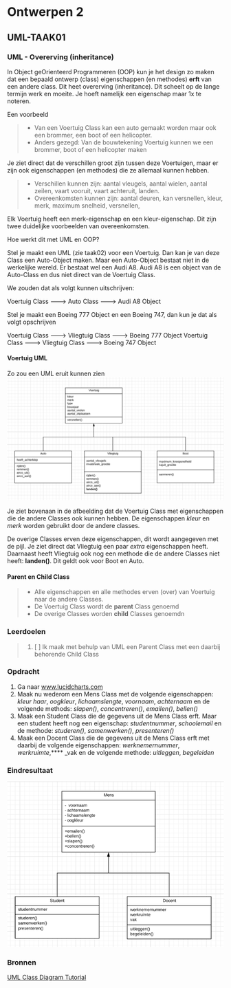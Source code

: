 # Ontwerpen 2

## UML-TAAK01

### UML - Overerving (inheritance)

In Object geOrienteerd Programmeren (OOP) kun je het design zo maken dat een bepaald ontwerp (class) eigenschappen (en methodes) __erft__ van een andere class. Dit heet overerving (inheritance). Dit scheelt op de lange termijn werk en moeite. Je hoeft namelijk een eigenschap maar 1x te noteren.

Een voorbeeld

> - Van een Voertuig Class kan een auto gemaakt worden maar ook een brommer, een boot of een helicopter.
> - Anders gezegd: Van de bouwtekening Voertuig kunnen we een brommer, boot of een helicopter maken

Je ziet direct dat de verschillen groot zijn tussen deze Voertuigen, maar er zijn ook eigenschappen (en methodes) die ze allemaal kunnen hebben.

> - Verschillen kunnen zijn: aantal vleugels, aantal wielen, aantal zeilen, vaart vooruit, vaart achteruit, landen.
> - Overeenkomsten kunnen zijn: aantal deuren, kan versnellen, kleur, merk, maximum snelheid, versnellen,

Elk Voertuig heeft een merk-eigenschap en een kleur-eigenschap. Dit zijn twee duidelijke voorbeelden van overeenkomsten.

Hoe werkt dit met UML en OOP?

Stel je maakt een UML (zie taak02) voor een Voertuig. Dan kan je van deze Class een Auto-Object maken. Maar een Auto-Object bestaat niet in de werkelijke wereld. Er bestaat wel een Audi A8. Audi A8 is een object van de Auto-Class en dus niet direct van de Voertuig Class.

We zouden dat als volgt kunnen uitschrijven:

Voertuig Class ---> Auto Class ---> Audi A8 Object

Stel je maakt een Boeing 777 Object en een Boeing 747, dan kun je dat als volgt opschrijven

Voertuig Class ---> Vliegtuig Class ---> Boeing 777 Object
Voertuig Class ---> Vliegtuig Class ---> Boeing 747 Object

#### Voertuig UML

Zo zou een UML eruit kunnen zien
![Inheritance](images/overerving.png)

Je ziet bovenaan in de afbeelding dat de Voertuig Class met eigenschappen die de andere Classes ook kunnen hebben.
De eigenschappen _kleur_ en _merk_ worden gebruikt door de andere classes.

De overige Classes erven deze eigenschappen, dit wordt aangegeven met de pijl. Je ziet direct dat Vliegtuig een paar _extra_ eigenschappen heeft. Daarnaast heeft Vliegtuig ook nog een methode die de andere Classes niet heeft: __landen()__. Dit geldt ook voor Boot en Auto.

#### Parent en Child Class

> - Alle eigenschappen en alle methodes erven (over) van Voertuig naar de andere Classes.
> - De Voertuig Class wordt de __parent__ Class genoemd
> - De overige Classes worden __child__ Classes genoemdn

### Leerdoelen

> 1. [ ] Ik maak met behulp van UML een Parent Class met een daarbij behorende Child Class

### Opdracht

1. Ga naar www.lucidcharts.com
2. Maak nu wederom een Mens Class met de volgende eigenschappen: _kleur haar_, _oogkleur_, _lichaamslengte_, _voornaam_, _achternaam_ en de volgende methods: _slapen()_, _concentreren()_, _emailen()_, _bellen()_
3. Maak een Student Class die de gegevens uit de Mens Class erft. Maar een student heeft nog een eigenschap: _studentnummer_, _schoolemail_ en de methode: _studeren()_, _samenwerken()_, _presenteren()_
4. Maak een Docent Class die de gegevens uit de Mens Class erft met daarbij de volgende eigenschappen: _werknemernummer_, _werkruimte_,**** _vak en de volgende methode: _uitleggen_, _begeleiden_

### Eindresultaat

![Eindresultaat](images/eindresultaat.png)

### Bronnen

[UML Class Diagram Tutorial](https://youtu.be/UI6lqHOVHic)
